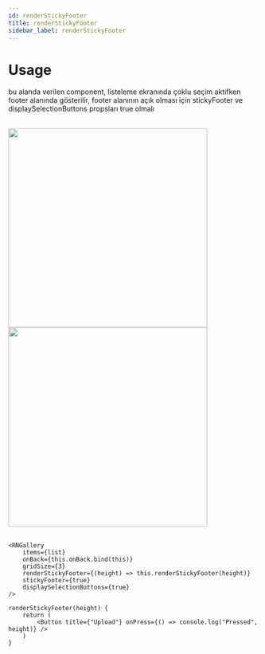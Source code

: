 ```yaml
---
id: renderStickyFooter
title: renderStickyFooter
sidebar_label: renderStickyFooter
---
```


# Usage
bu alanda verilen component, listeleme ekranında çoklu seçim aktifken footer alanında gösterilir, footer alanının açık olması için stickyFooter ve displaySelectionButtons propsları true olmalı

<br/>

<div class="img-container">
	<img src="../img/ios_renderStickyFooter.png" height="400"> <img src="../img/android_renderStickyFooter.png" height="400">
</div>

<br/>

```
<RNGallery
	items={list}
	onBack={this.onBack.bind(this)}
	gridSize={3}
	renderStickyFooter={(height) => this.renderStickyFooter(height)}
	stickyFooter={true}
	displaySelectionButtons={true}
/>

renderStickyFooter(height) {
	return (
		<Button title={"Upload"} onPress={() => console.log("Pressed", height)} />
	)
}
```
